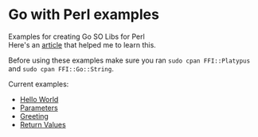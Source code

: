 # Go with Perl examples
Examples for creating Go SO Libs for Perl  
Here's an [article](https://perladvent.org/2019/2019-12-04.html) that helped me to learn this.  

Before using these examples make sure you ran `sudo cpan FFI::Platypus` and `sudo cpan FFI::Go::String`.  

Current examples:  
- [Hello World](https://github.com/karak1974/go-with-perl-examples/tree/main/hello_world)
- [Parameters](https://github.com/karak1974/go-with-perl-examples/tree/main/parameter)
- [Greeting](https://github.com/karak1974/go-with-perl-examples/tree/main/greeting)
- [Return Values](https://github.com/karak1974/go-with-perl-examples/tree/main/return_value)
